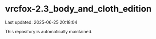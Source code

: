 # vrcfox-2.3_body_and_cloth_edition

Last updated: 2025-06-25 20:18:04

This repository is automatically maintained.
